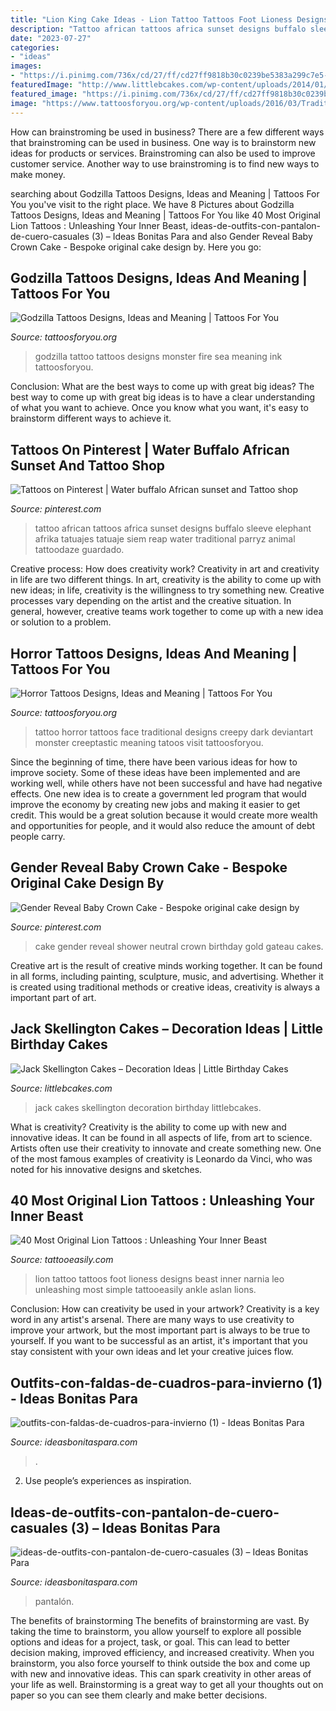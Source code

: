 ```yaml
---
title: "Lion King Cake Ideas - Lion Tattoo Tattoos Foot Lioness Designs Beast Inner Narnia Leo Unleashing Most Simple Tattooeasily Ankle Aslan Lions"
description: "Tattoo african tattoos africa sunset designs buffalo sleeve elephant afrika tatuajes tatuaje siem reap water traditional parryz animal tattoodaze guardado"
date: "2023-07-27"
categories:
- "ideas"
images:
- "https://i.pinimg.com/736x/cd/27/ff/cd27ff9818b30c0239be5383a299c7e5--african-sunset-africa-tattoos.jpg"
featuredImage: "http://www.littlebcakes.com/wp-content/uploads/2014/01/Images-of-Jack-Skellington-Cakes.jpg"
featured_image: "https://i.pinimg.com/736x/cd/27/ff/cd27ff9818b30c0239be5383a299c7e5--african-sunset-africa-tattoos.jpg"
image: "https://www.tattoosforyou.org/wp-content/uploads/2016/03/Traditional-Horror-Tattoos.jpg"
---
```



How can brainstroming be used in business?
There are a few different ways that brainstroming can be used in business. One way is to brainstorm new ideas for products or services. Brainstroming can also be used to improve customer service. Another way to use brainstroming is to find new ways to make money.

	

		
searching about Godzilla Tattoos Designs, Ideas and Meaning | Tattoos For You you've visit to the right place. We have 8 Pictures about Godzilla Tattoos Designs, Ideas and Meaning | Tattoos For You like 40 Most Original Lion Tattoos : Unleashing Your Inner Beast, ideas-de-outfits-con-pantalon-de-cuero-casuales (3) – Ideas Bonitas Para and also Gender Reveal Baby Crown Cake - Bespoke original cake design by. Here you go:
		
    
## Godzilla Tattoos Designs, Ideas And Meaning | Tattoos For You

<img loading=lazy src="https://www.tattoosforyou.org/wp-content/uploads/2016/02/Godzilla-Tattoos.jpg" onerror="this.onerror=null;this.src='https://tse3.mm.bing.net/th?id=OIP.DbXBifVmeSPzD7v4VB416QAAAA&amp;pid=15.1';" alt="Godzilla Tattoos Designs, Ideas and Meaning | Tattoos For You">

_Source: tattoosforyou.org_

>godzilla tattoo tattoos designs monster fire sea meaning ink tattoosforyou. 

	

Conclusion: What are the best ways to come up with great big ideas?
The best way to come up with great big ideas is to have a clear understanding of what you want to achieve. Once you know what you want, it's easy to brainstorm different ways to achieve it.

    
## Tattoos On Pinterest | Water Buffalo African Sunset And Tattoo Shop

<img loading=lazy src="https://i.pinimg.com/736x/cd/27/ff/cd27ff9818b30c0239be5383a299c7e5--african-sunset-africa-tattoos.jpg" onerror="this.onerror=null;this.src='https://tse4.mm.bing.net/th?id=OIP._x0I7EG7xhzWaHq52G9QCgHaKY&amp;pid=15.1';" alt="Tattoos on Pinterest | Water buffalo African sunset and Tattoo shop">

_Source: pinterest.com_

>tattoo african tattoos africa sunset designs buffalo sleeve elephant afrika tatuajes tatuaje siem reap water traditional parryz animal tattoodaze guardado. 

	

Creative process: How does creativity work?
Creativity in art and creativity in life are two different things. In art, creativity is the ability to come up with new ideas; in life, creativity is the willingness to try something new. Creative processes vary depending on the artist and the creative situation. In general, however, creative teams work together to come up with a new idea or solution to a problem.

    
## Horror Tattoos Designs, Ideas And Meaning | Tattoos For You

<img loading=lazy src="https://www.tattoosforyou.org/wp-content/uploads/2016/03/Traditional-Horror-Tattoos.jpg" onerror="this.onerror=null;this.src='https://tse3.mm.bing.net/th?id=OIP.QxINHwO4Yq6qbYWqP45gaAHaJ4&amp;pid=15.1';" alt="Horror Tattoos Designs, Ideas and Meaning | Tattoos For You">

_Source: tattoosforyou.org_

>tattoo horror tattoos face traditional designs creepy dark deviantart monster creeptastic meaning tatoos visit tattoosforyou. 

	

Since the beginning of time, there have been various ideas for how to improve society. Some of these ideas have been implemented and are working well, while others have not been successful and have had negative effects. One new idea is to create a government led program that would improve the economy by creating new jobs and making it easier to get credit. This would be a great solution because it would create more wealth and opportunities for people, and it would also reduce the amount of debt people carry.

    
## Gender Reveal Baby Crown Cake - Bespoke Original Cake Design By

<img loading=lazy src="https://i.pinimg.com/736x/bc/fa/f2/bcfaf2d650224612b58231a4ad75b588.jpg" onerror="this.onerror=null;this.src='https://tse2.mm.bing.net/th?id=OIP.pYUP-3OuLUL6dsgYCugrvwHaKx&amp;pid=15.1';" alt="Gender Reveal Baby Crown Cake - Bespoke original cake design by">

_Source: pinterest.com_

>cake gender reveal shower neutral crown birthday gold gateau cakes. 

	

Creative art is the result of creative minds working together. It can be found in all forms, including painting, sculpture, music, and advertising. Whether it is created using traditional methods or creative ideas, creativity is always a important part of art.

    
## Jack Skellington Cakes – Decoration Ideas | Little Birthday Cakes

<img loading=lazy src="http://www.littlebcakes.com/wp-content/uploads/2014/01/Images-of-Jack-Skellington-Cakes.jpg" onerror="this.onerror=null;this.src='https://tse1.mm.bing.net/th?id=OIP.aVU5afIBNloqP7uSeufSxwHaJ5&amp;pid=15.1';" alt="Jack Skellington Cakes – Decoration Ideas | Little Birthday Cakes">

_Source: littlebcakes.com_

>jack cakes skellington decoration birthday littlebcakes. 

	

What is creativity?
Creativity is the ability to come up with new and innovative ideas. It can be found in all aspects of life, from art to science. Artists often use their creativity to innovate and create something new. One of the most famous examples of creativity is Leonardo da Vinci, who was noted for his innovative designs and sketches.

    
## 40 Most Original Lion Tattoos : Unleashing Your Inner Beast

<img loading=lazy src="http://www.tattooeasily.com/wp-content/uploads/2014/05/Lion-Tattoo.jpg" onerror="this.onerror=null;this.src='https://tse4.mm.bing.net/th?id=OIP.18jmcrXlq6o5gXs5ltWsAQHaGO&amp;pid=15.1';" alt="40 Most Original Lion Tattoos : Unleashing Your Inner Beast">

_Source: tattooeasily.com_

>lion tattoo tattoos foot lioness designs beast inner narnia leo unleashing most simple tattooeasily ankle aslan lions. 

	

Conclusion: How can creativity be used in your artwork?
Creativity is a key word in any artist's arsenal. There are many ways to use creativity to improve your artwork, but the most important part is always to be true to yourself. If you want to be successful as an artist, it's important that you stay consistent with your own ideas and let your creative juices flow.

    
## Outfits-con-faldas-de-cuadros-para-invierno (1) - Ideas Bonitas Para

<img loading=lazy src="http://ideasbonitaspara.com/wp-content/uploads/2021/01/outfits-con-faldas-de-cuadros-para-invierno-1.jpg" onerror="this.onerror=null;this.src='https://tse2.mm.bing.net/th?id=OIP.M9QCpXfoOUeApxp2F-ELBQHaLn&amp;pid=15.1';" alt="outfits-con-faldas-de-cuadros-para-invierno (1) - Ideas Bonitas Para">

_Source: ideasbonitaspara.com_

>. 

	

2. Use people’s experiences as inspiration.

    
## Ideas-de-outfits-con-pantalon-de-cuero-casuales (3) – Ideas Bonitas Para

<img loading=lazy src="https://ideasbonitaspara.com/wp-content/uploads/2020/12/ideas-de-outfits-con-pantalon-de-cuero-casuales-3-768x1109.jpg" onerror="this.onerror=null;this.src='https://tse3.mm.bing.net/th?id=OIP.YzyUYTAadFKWpdl9OD-GtAHaKs&amp;pid=15.1';" alt="ideas-de-outfits-con-pantalon-de-cuero-casuales (3) – Ideas Bonitas Para">

_Source: ideasbonitaspara.com_

>pantalón. 

	

The benefits of brainstorming
The benefits of brainstorming are vast. By taking the time to brainstorm, you allow yourself to explore all possible options and ideas for a project, task, or goal. This can lead to better decision making, improved efficiency, and increased creativity.
When you brainstorm, you also force yourself to think outside the box and come up with new and innovative ideas. This can spark creativity in other areas of your life as well. Brainstorming is a great way to get all your thoughts out on paper so you can see them clearly and make better decisions.

